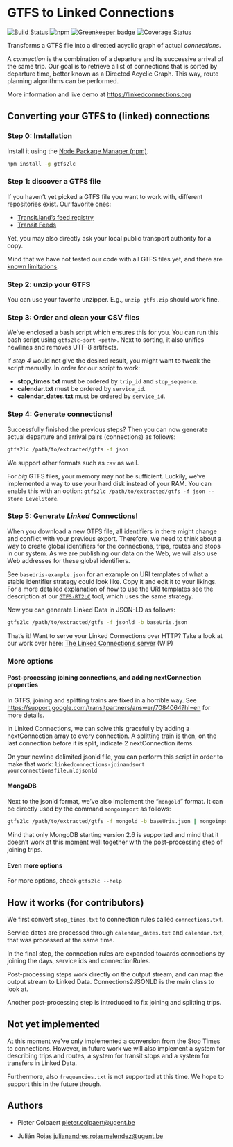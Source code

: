 # GTFS to Linked Connections

[![Build Status](https://travis-ci.org/linkedconnections/gtfs2lc.svg?branch=master)](https://travis-ci.org/linkedconnections/gtfs2lc) [![npm](https://img.shields.io/npm/v/gtfs2lc.svg?style=popout)](https://npmjs.com/package/gtfs2lc) [![Greenkeeper badge](https://badges.greenkeeper.io/linkedconnections/gtfs2lc.svg)](https://greenkeeper.io/) [![Coverage Status](https://coveralls.io/repos/github/linkedconnections/gtfs2lc/badge.svg?branch=master)](https://coveralls.io/github/linkedconnections/gtfs2lc?branch=master)

Transforms a GTFS file into a directed acyclic graph of actual _connections_.

A _connection_ is the combination of a departure and its successive arrival of the same trip.
Our goal is to retrieve a list of connections that is sorted by departure time, better known as a Directed Acyclic Graph. This way, route planning algorithms can be performed.

More information and live demo at https://linkedconnections.org

## Converting your GTFS to (linked) connections

### Step 0: Installation

Install it using the [Node Package Manager (npm)](https://www.npmjs.com/get-npm).

```bash
npm install -g gtfs2lc
```

### Step 1: discover a GTFS file

If you haven’t yet picked a GTFS file you want to work with, different repositories exist. Our favorite ones:

* [Transit.land’s feed registry](http://transit.land/feed-registry/)
* [Transit Feeds](https://transitfeeds.com/)

Yet, you may also directly ask your local public transport authority for a copy.

Mind that we have not tested our code with all GTFS files yet, and there are [known limitations](#not-yet-implemented).

### Step 2: unzip your GTFS

You can use your favorite unzipper. E.g., `unzip gtfs.zip` should work fine.

### Step 3: Order and clean your CSV files

We’ve enclosed a bash script which ensures this for you. You can run this bash script using `gtfs2lc-sort <path>`. Next to sorting, it also unifies newlines and removes UTF-8 artifacts.

If _step 4_ would not give the desired result, you might want to tweak the script manually. In order for our script to work:

* __stop_times.txt__ must be ordered by `trip_id` and `stop_sequence`.
* __calendar.txt__ must be ordered by `service_id`.
* __calendar_dates.txt__ must be ordered by `service_id`.

### Step 4: Generate connections!

Successfully finished the previous steps? Then you can now generate actual departure and arrival pairs (connections) as follows:

```bash
gtfs2lc /path/to/extracted/gtfs -f json
```

We support other formats such as `csv` as well.

For _big_ GTFS files, your memory may not be sufficient. Luckily, we’ve implemented a way to use your hard disk instead of your RAM. You can enable this with an option: `gtfs2lc /path/to/extracted/gtfs -f json --store LevelStore`.

### Step 5: Generate *Linked* Connections!

When you download a new GTFS file, all identifiers in there might change and conflict with your previous export. Therefore, we need to think about a way to create global identifiers for the connections, trips, routes and stops in our system. As we are publishing our data on the Web, we will also use Web addresses for these global identifiers.

See `baseUris-example.json` for an example on URI templates of what a stable identifier strategy could look like. Copy it and edit it to your likings. For a more detailed explanation of how to use the URI templates see the description at our [`GTFS-RT2LC`](https://github.com/linkedconnections/gtfsrt2lc#uri-templates) tool, which uses the same strategy.

Now you can generate Linked Data in JSON-LD as follows:

```bash
gtfs2lc /path/to/extracted/gtfs -f jsonld -b baseUris.json
```

That’s it! Want to serve your Linked Connections over HTTP? Take a look at our work over here: [The Linked Connection’s server](https://github.com/julianrojas87/linked-connections-server) (WIP)

### More options

#### Post-processing joining connections, and adding nextConnection properties

In GTFS, joining and splitting trains are fixed in a horrible way. See https://support.google.com/transitpartners/answer/7084064?hl=en for more details.

In Linked Connections, we can solve this gracefully by adding a nextConnection array to every connection. A splitting train is then, on the last connection before it is split, indicate 2 nextConnection items.

On your newline delimited jsonld file, you can perform this script in order to make that work: `linkedconnections-joinandsort yourconnectionsfile.nldjsonld`

#### MongoDB
Next to the jsonld format, we’ve also implement the “`mongold`” format. It can be directly used by the command `mongoimport` as follows:

```bash
gtfs2lc /path/to/extracted/gtfs -f mongold -b baseUris.json | mongoimport -c myconnections
```

Mind that only MongoDB starting version 2.6 is supported and mind that it doesn’t work at this moment well together with the post-processing step of joining trips.

#### Even more options

For more options, check `gtfs2lc --help`

## How it works (for contributors)

We first convert `stop_times.txt` to connection rules called `connections.txt`.

Service dates are processed through `calendar_dates.txt` and `calendar.txt`, that was processed at the same time.

In the final step, the connection rules are expanded towards connections by joining the days, service ids and connectionRules.

Post-processing steps work directly on the output stream, and can map the output stream to Linked Data. Connections2JSONLD is the main class to look at.

Another post-processing step is introduced to fix joining and splitting trips.

## Not yet implemented

At this moment we've only implemented a conversion from the Stop Times to connections. However, in future work we will also implement a system for describing trips and routes, a system for transit stops and a system for transfers in Linked Data.

Furthermore, also `frequencies.txt` is not supported at this time. We hope to support this in the future though.

## Authors

 * Pieter Colpaert <pieter.colpaert@ugent.be>

 * Julián Rojas <julianandres.rojasmelendez@ugent.be>
